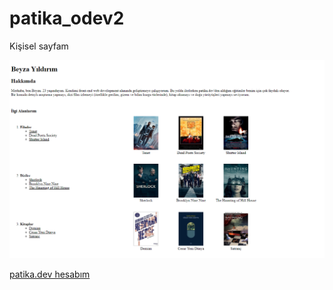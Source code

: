# patika_odev2

Kişisel sayfam

![sayfa](sayfa.png)

[patika.dev hesabım](https://app.patika.dev/beyil)
